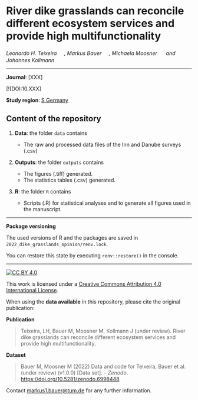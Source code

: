 # River dike grasslands can reconcile different ecosystem services and provide high multifunctionality

_Leonardo H. Teixeira <a href="https://orcid.org/0000-0001-7443-087X"><img src="https://info.orcid.org/wp-content/uploads/2019/11/orcid_16x16.png" width="16" height = "16"></a>, Markus Bauer <a href="https://orcid.org/0000-0001-5372-4174"><img src="https://info.orcid.org/wp-content/uploads/2019/11/orcid_16x16.png" width="16" height = "16"></a>, Michaela Moosner <a href="https://orcid.org/0000-0002-7340-9363"><img src="https://info.orcid.org/wp-content/uploads/2019/11/orcid_16x16.png" width="16" height = "16"></a> and Johannes Kollmann <a href="https://orcid.org/0000-0002-4990-3636"><img src="https://info.orcid.org/wp-content/uploads/2019/11/orcid_16x16.png" width="16" height = "16"></a>_  

***

**Journal**: [XXX]

[![DOI:10.XXX]

**Study region**: [S Germany](https://www.openstreetmap.org/#map=9/48.1844/12.5958)

## Content of the repository

1. __Data__: the folder `data` contains  
    * The raw and processed data files of the Inn and Danube surveys (.csv)
    
3. __Outputs__: the folder `outputs` contains  
    * The figures (.tiff) generated.
    * The statistics tables (.csv) generated.

    
4. __R__: the folder `R` contains  
    * Scripts (.R) for statistical analyses and to generate all figures used in the manuscript.

***

__Package versioning__

The used versions of R and the packages are saved in `2022_dike_grasslands_opinion/renv.lock`.

You can restore this state by executing `renv::restore()` in the console.

***

[![CC BY 4.0][cc-by-shield]][cc-by]

This work is licensed under a
[Creative Commons Attribution 4.0 International License][cc-by].

[cc-by]: http://creativecommons.org/licenses/by/4.0/
[cc-by-shield]: https://img.shields.io/badge/License-CC%20BY%204.0-lightgrey.svg

When using the __data available__ in this repository, please cite the original publication:

**Publication**

> Teixeira, LH, Bauer M, Moosner M, Kollmann J (under review). River dike grasslands can reconcile different ecosystem services and provide high multifunctionality.

**Dataset**

> Bauer M, Moosner M (2022) Data and code for Teixeira, Bauer et al. (under review) (v1.0.0) [Data set]. – *Zenodo*. https://doi.org/10.5281/zenodo.6998448 

Contact markus1.bauer@tum.de for any further information.